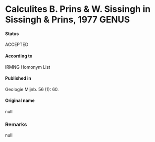 Calculites B. Prins & W. Sissingh in Sissingh & Prins, 1977 GENUS
=======

#### Status
ACCEPTED

#### According to
IRMNG Homonym List

#### Published in
Geologie Mijnb. 56 (1): 60.

#### Original name
null

### Remarks
null